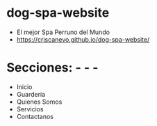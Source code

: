 # dog-spa-website

- El mejor Spa Perruno del Mundo 
- https://criscanevo.github.io/dog-spa-website/

# Secciones:  -  -  - 
- Inicio
- Guardería
- Quienes Somos
- Servicios
- Contactanos
